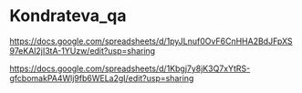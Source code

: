 # Kondrateva_qa

https://docs.google.com/spreadsheets/d/1pyJLnuf0OvF6CnHHA2BdJFpXS97eKAl2jI3tA-1YUzw/edit?usp=sharing

https://docs.google.com/spreadsheets/d/1Kbgj7y8jK3Q7xYtRS-gfcbomakPA4Wlj9fb6WELa2gI/edit?usp=sharing